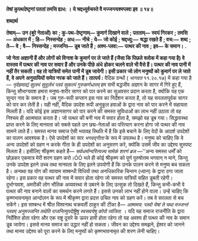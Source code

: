 **तेषां कुपथदेष्टृणां पततां तमसि ह्यध: ।** **ये श्रद्दध्युर्वचस्ते वै मज्जन्त्यश्मप्लवा इव ॥ १४॥** 

**शब्दार्थ** 

**तेषाम्—** **उन (बुरे नेताओं) का** **; कु-पथ-देष्टृणाम्—** **कुमार्ग दिखाने वाले** **; पतताम्—** **स्वयं गिरकर** **; तमसि—** **अंधकार में** **;** **हि—** **निस्सन्देह** **; अध:—** **नीचे** **; ये—** **जो कोई** **; श्रद्दध्यु:—** **श्रद्धा रखते हैं** **; वच:—** **शब्द** **; ते—** **वे** **; वै—** **निस्सन्देह** **; मज्जन्ति—** **डूब जाते हैं** **; अश्म-प्लवा:—** **पत्थर की नाव** **; इव—** **के समान।** **.** 

**जो नेता अज्ञानी हैं और लोगों को विनाश के कुमार्ग पर ले जाते हैं (जैसा कि पिछले** **श्लोक में कहा गया है) वे वास्तव में पत्थर की नाव पर सवार हैं और उनके पीछे अंधे** **होकर चलने वाले भी वैसे हैं। पत्थर की नाव पानी में नहीं तैर सकती। वह तो यात्रियों समेत** **पानी में डूब जायेगी। इसी प्रकार जो लोग मनुष्यों को कुमार्ग पर ले जाते हैं, वे अपने** **अनुयायियों समेत नरक को जाते हैं।** **तात्पर्य :** वैदिक ग्रन्थों ( *भागवत* ११.२०.१७) में कहा गया है— *नृदेहमाद्यं सुलभं सुदुर्लभं प्लवं सुकल्पं गुरुकर्णधारम्* हम सभी बद्धजीव अज्ञान के सागर में गिरे हुए हैं, किन्तु सौभाग्यवश हमारा मनुष्य-शरीर सागर को पार करने का सुअवसर प्रदान करता है, क्योंकि यह एक सुन्दर नाव के समान है। जब गुरु-रूपी कप्तान इस नाव का निर्देशन करता है, तो यह सरलतापूर्वक सागर को पार कर लेती है। यही नहीं, वैदिक उपदेश रूपी अनुकूल हवाओं के द्वारा नाव को पार करने में सहायता मिलती है। यदि कोई इस अज्ञानसागर को पार करने की समस्त सुविधाओं का लाभ नहीं उठाता तो वह निश्चय ही आत्मघात करता है। जो पत्थर की बनी नाव में सवार होता है, समझो वह डूब गया। सिद्धावस्था प्राप्त करने के लिए मानवता को सबसे पहले उन छद्म-नेताओं का परित्याग करना होगा जो पत्थर की नाव सामने लाते हैं। समस्त मानव समाज ऐसी भयावह स्थिति में है कि इसे बचाने के लिए वेदों के आदर्श उपदेशों का पालन आवश्यक है। ऐसे उपदेशों का सार *भगवद्गीता* के रूप में उपलब्ध है। मनुष्य को चाहिए कि वे अन्य उपदेशों को ग्रहण न करके गीता के ही उपदेशों का अनुसरण करे, क्योंकि उसमें जीव का उद्देश्य सुस्पष्ट मिलता है। इसीलिए श्रीकृष्ण कहते हैं— *सर्वधर्मान्परित्यज्य मामेकं* *शरणं ब्रज* —''अन्य समस्त धर्मों को छोड़कर एकमात्र मेरी शरण ग्रहण करो।ÓÓ भले ही कोई श्रीकृष्ण को पूर्ण पुरुषोत्तम भगवान् न माने, किन्तु उनके उपदेश इतने उच्च तथा मानवता के लिए इतने उपयोगी हैं कि उनके पालन करने से मनुष्य बच सकता है। अन्यथा वह योग की व्यायाम सश्बन्धी विधियों तथा अनधिकारिक चिन्तन (ध्यान) के द्वारा ठगा जाता रहेगा। इस प्रकार वह पत्थर की नाव में सवार होता रहेगा जो समस्त यात्रियों सहित डूबती रहेगी। दुर्भाग्यवश, अमरीकी लोग भौतिक अव्यवस्था से उबरने के लिए उत्सुक तो दिखते हैं, किन्तु कभी-कभी वे पत्थर की नाव बनाने वालों का समर्थन करने लगते हैं। इससे उनको लाभ नहीं होने वाला। उन्हें चाहिए कि कृष्णभावनामृत आन्दोलन के रूप में श्रीकृष्ण द्वारा प्रदत्त उचित नाव को ग्रहण करें। तब वे सरलता से बच सकेंगे। इस सश्बन्ध में श्रील विश्वनाथ चक्रवर्ती ठाकुर की टीका है— *अश्ममय: प्लवो येषां* *ते यथा मज्जन्तं प्लवम् अनुमज्जन्ति तथेति राजनित्युपदेष्ट्रिषु स्वसवयेषु कोपो व्यंजित:* । यदि यह समाज राजनीति के द्वारा निर्देशित होता रहेगा और एक राष्ट्र दूसरे के ऊपर हावी होता रहेगा तो यह अवश्य ही पत्थर की नाव के समान डूब जायेगा। इससे मानव समाज का उद्धार नहीं हो सकता। जीवन का उद्देश्य समझने, ईश्वर को जानने तथा मानव उद्देश्य को पूरा करने के लिए मनुष्यों को कृष्णभावनामृत की शरण लेनी चाहिए।  